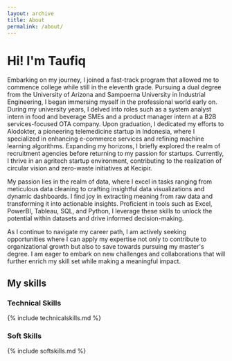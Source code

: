 ```yaml
---
layout: archive
title: About
permalink: /about/
---
```

# Hi! I'm Taufiq
Embarking on my journey, I joined a fast-track program that allowed me to commence college while still in the eleventh grade. Pursuing a dual degree from the University of Arizona and Sampoerna University in Industrial Engineering, I began immersing myself in the professional world early on. During my university years, I delved into roles such as a system analyst intern in food and beverage SMEs and a product manager intern at a B2B services-focused OTA company. Upon graduation, I dedicated my efforts to Alodokter, a pioneering telemedicine startup in Indonesia, where I specialized in enhancing e-commerce services and refining machine learning algorithms. Expanding my horizons, I briefly explored the realm of recruitment agencies before returning to my passion for startups. Currently, I thrive in an agritech startup environment, contributing to the realization of circular vision and zero-waste initiatives at Kecipir.

My passion lies in the realm of data, where I excel in tasks ranging from meticulous data cleaning to crafting insightful data visualizations and dynamic dashboards. I find joy in extracting meaning from raw data and transforming it into actionable insights. Proficient in tools such as Excel, PowerBI, Tableau, SQL, and Python, I leverage these skills to unlock the potential within datasets and drive informed decision-making.

As I continue to navigate my career path, I am actively seeking opportunities where I can apply my expertise not only to contribute to organizational growth but also to save towards pursuing my master's degree. I am eager to embark on new challenges and collaborations that will further enrich my skill set while making a meaningful impact.

## My skills
### Technical Skills

{% include technicalskills.md %}

### Soft Skills

{% include softskills.md %}